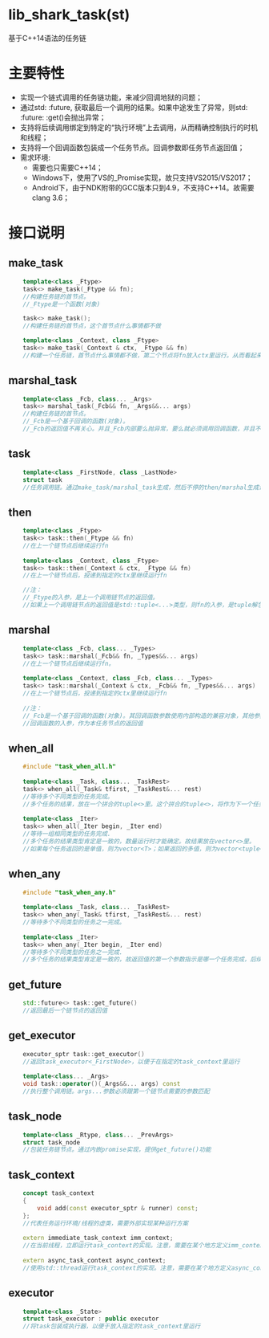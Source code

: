  lib_shark_task(st)
=============
基于C++14语法的任务链


# 主要特性

- 实现一个链式调用的任务链功能，来减少回调地狱的问题；
- 通过std: :future, 获取最后一个调用的结果。如果中途发生了异常，则std: :future: :get()会抛出异常；
- 支持将后续调用绑定到特定的“执行环境”上去调用，从而精确控制执行的时机和线程；
- 支持将一个回调函数包装成一个任务节点。回调参数即任务节点返回值；
- 需求环境:
	- 需要也只需要C++14；
	- Windows下，使用了VS的_Promise实现，故只支持VS2015/VS2017；
	- Android下，由于NDK附带的GCC版本只到4.9，不支持C++14。故需要clang 3.6；

# 接口说明

## make_task
```C++
	template<class _Ftype>
	task<> make_task(_Ftype && fn);
	//构建任务链的首节点。
	//_Ftype是一个函数(对象)

	task<> make_task();
	//构建任务链的首节点，这个首节点什么事情都不做

	template<class _Context, class _Ftype>
	task<> make_task(_Context & ctx, _Ftype && fn)
	//构建一个任务链，首节点什么事情都不做，第二个节点将fn放入ctx里运行。从而看起来将首任务投入到ctx里运行。
```

## marshal_task
```C++
	template<class _Fcb, class... _Args>
	task<> marshal_task(_Fcb&& fn, _Args&&... args)
	//构建任务链的首节点。
	//_Fcb是一个基于回调的函数(对象)。
	//_Fcb的返回值不再关心。并且_Fcb内部要么抛异常，要么就必须调用回调函数，并且不关心回调函数的返回值
```

## task
```C++
	template<class _FirstNode, class _LastNode>
	struct task
	//任务调用链。通过make_task/marshal_task生成，然后不停的then/marshal生成调用链。
```

## then
```C++
	template<class _Ftype>
	task<> task::then(_Ftype && fn)
	//在上一个链节点后继续运行fn
	
	template<class _Context, class _Ftype> 
	task<> task::then(_Context & ctx, _Ftype && fn)
	//在上一个链节点后，投递到指定的ctx里继续运行fn

	//注：
	//_Ftype的入参，是上一个调用链节点的返回值。
	//如果上一个调用链节点的返回值是std::tuple<...>类型，则fn的入参，是tuple解包后的参数。目前要求参数个数/类型精确匹配。
```

## marshal
```C++
	template<class _Fcb, class... _Types>
	task<> task::marshal(_Fcb&& fn, _Types&&... args)
	//在上一个链节点后继续运行fn。
	
	template<class _Context, class _Fcb, class... _Types> 
	task<> task::marshal(_Context & ctx, _Fcb&& fn, _Types&&... args)
	//在上一个链节点后，投递到指定的ctx里继续运行fn
	
	//注：
	//_Fcb是一个基于回调的函数(对象)。其回调函数参数使用内部构造的兼容对象，其他参数是上一个调用链节点的返回值。
	//回调函数的入参，作为本任务节点的返回值
```

## when_all
```C++
	#include "task_when_all.h"
	
	template<class _Task, class... _TaskRest>
	task<> when_all(_Task& tfirst, _TaskRest&... rest)
	//等待多个不同类型的任务完成。
	//多个任务的结果，放在一个拼合的tuple<>里。这个拼合的tuple<>，将作为下一个任务节点的入参，或者最后一个节点future<tuple<>>的结果。
	
	template<class _Iter>
	task<> when_all(_Iter begin, _Iter end)
	//等待一组相同类型的任务完成.
	//多个任务的结果类型肯定是一致的，数量运行时才能确定。故结果放在vector<>里。
	//如果每个任务返回的是单值，则为vector<T>；如果返回的多值，则为vector<tuple<T>>。
```

## when_any
```C++
	#include "task_when_any.h"
	
	template<class _Task, class... _TaskRest>
	task<> when_any(_Task& tfirst, _TaskRest&... rest)
	//等待多个不同类型的任务之一完成。
	
	template<class _Iter>
	task<> when_any(_Iter begin, _Iter end)
	//等待多个不同类型的任务之一完成.
	//多个任务的结果类型肯定是一致的，故返回值的第一个参数指示是哪一个任务完成，后续参数是结果
```

## get_future
```C++
	std::future<> task::get_future() 
	//返回最后一个链节点的返回值
```

## get_executor
```C++
	executor_sptr task::get_executor() 
	//返回task_executor<_FirstNode>，以便于在指定的task_context里运行
	
	template<class... _Args>
	void task::operator()(_Args&&... args) const 
	//执行整个调用链。args...参数必须跟第一个链节点需要的参数匹配
```

## task_node
```C++
	template<class _Rtype, class... _PrevArgs>
	struct task_node
	//包装任务链节点。通过内嵌promise实现，提供get_future()功能
```

## task_context
```C++
	concept task_context
	{
		void add(const executor_sptr & runner) const;
	};
	//代表任务运行环境/线程的虚类，需要外部实现某种运行方案
	
	extern immediate_task_context imm_context;
	//在当前线程，立即运行task_context的实现。注意，需要在某个地方定义imm_context。
	
	extern async_task_context async_context;
	//使用std::thread运行task_context的实现。注意，需要在某个地方定义async_context。
```

## executor
```C++
	template<class _State>
	struct task_executor : public executor
	//将task包装成执行器，以便于放入指定的task_context里运行
```

